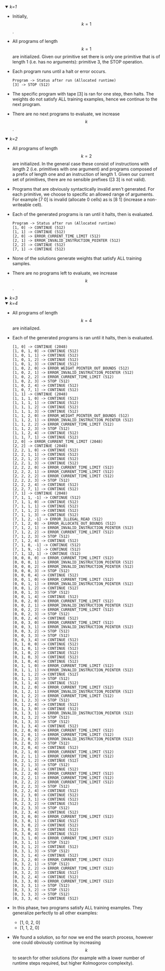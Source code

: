 
<details open="open"><summary><em>k=1</em></summary>
<p>

<ul>
<li markdown="1">

Initially, $$k = 1$$.

</li>
<li markdown="1">

All programs of length $$k = 1$$ are initialized. Given our primitive set there is only one primitive that is of length 1 (i.e. has no arguments): primitive 3, the STOP operation.

</li>
<li markdown="1">Each program runs until a halt or error occurs.

```
Program -> Status after run (Allocated runtime)
[3] -> STOP (512)
```
</li>
<li>The specific program with tape [3] is ran for one step, then halts. The weights do not satisfy ALL training examples, hence we continue to the next program.</li>
<li markdown="1">

There are no next programs to evaluate, we increase $$k$$.

</li>
</ul>

</p>
</details>

<details open="open"><summary><em>k=2</em></summary>
<p>

<ul>
<li markdown="1"> 

All programs of length $$k = 2$$ are initialized. In the general case these consist of instructions with length 2 (i.e. primitives with one argument) and programs composed of a prefix of length one and an instruction of length 1. Given our current set of primitives, there are no sensible prefixes ([3 3] is not valid).
 
</li>
<li>

Programs that are obviously syntactically invalid aren't generated. For each primitive, we choose to specific an allowed range of arguments. For example [7 0] is invalid (allocate 0 cells) as is [8 1] (increase a non-writeable cell).

</li>
<li markdown="1">

Each of the generated programs is ran until it halts, then is evaluated. 

```
Program -> Status after run (Allocated runtime)
[1, 0] -> CONTINUE (512)
[1, 1] -> CONTINUE (512)
[2, 0] -> ERROR_CURRENT_TIME_LIMIT (512)
[2, 1] -> ERROR_INVALID_INSTRUCTION_POINTER (512)
[2, 2] -> CONTINUE (512)
[7, 1] -> CONTINUE (512)
```

</li>
<li>None of the solutions generate weights that satisfy ALL training samples.</li>
<li markdown="1">

There are no programs left to evaluate, we increase $$k$$.

</li>
</ul>

</p>
</details>

<details><summary><em>k=3</em></summary>
<p>

<div markdown="1">

```
Program -> Status after run (Allocated runtime)
[1, 0] -> CONTINUE (1024)
[1, 0, 3] -> STOP (512)
[1, 1] -> CONTINUE (1024)
[1, 1, 3] -> STOP (512)
[2, 0] -> ERROR_CURRENT_TIME_LIMIT (1024)
[2, 2] -> CONTINUE (1024)
[2, 2, 3] -> STOP (512)
[7, 1] -> CONTINUE (1024)
[7, 1, 3] -> STOP (512)
```

</div>

</p>
</details>

<details open="open"><summary><em>k=4</em></summary>
<p>

<ul>
<li markdown="1">

All programs of length $$k = 4$$ are initialized.

</li> 
<li markdown="1">

Each of the generated programs is ran until it halts, then is evaluated. 

```
[1, 0] -> CONTINUE (2048)
[1, 0, 1, 0] -> CONTINUE (512)
[1, 0, 1, 1] -> CONTINUE (512)
[1, 0, 1, 2] -> CONTINUE (512)
[1, 0, 1, 3] -> CONTINUE (512)
[1, 0, 2, 0] -> ERROR_WEIGHT_POINTER_OUT_BOUNDS (512)
[1, 0, 2, 1] -> ERROR_INVALID_INSTRUCTION_POINTER (512)
[1, 0, 2, 2] -> ERROR_CURRENT_TIME_LIMIT (512)
[1, 0, 2, 3] -> STOP (512)
[1, 0, 2, 4] -> CONTINUE (512)
[1, 0, 7, 1] -> CONTINUE (512)
[1, 1] -> CONTINUE (2048)
[1, 1, 1, 0] -> CONTINUE (512)
[1, 1, 1, 1] -> CONTINUE (512)
[1, 1, 1, 2] -> CONTINUE (512)
[1, 1, 1, 3] -> CONTINUE (512)
[1, 1, 2, 0] -> ERROR_WEIGHT_POINTER_OUT_BOUNDS (512)
[1, 1, 2, 1] -> ERROR_INVALID_INSTRUCTION_POINTER (512)
[1, 1, 2, 2] -> ERROR_CURRENT_TIME_LIMIT (512)
[1, 1, 2, 3] -> STOP (512)
[1, 1, 2, 4] -> CONTINUE (512)
[1, 1, 7, 1] -> CONTINUE (512)
[2, 0] -> ERROR_CURRENT_TIME_LIMIT (2048)
[2, 2] -> CONTINUE (2048)
[2, 2, 1, 0] -> CONTINUE (512)
[2, 2, 1, 1] -> CONTINUE (512)
[2, 2, 1, 2] -> CONTINUE (512)
[2, 2, 1, 3] -> CONTINUE (512)
[2, 2, 2, 0] -> ERROR_CURRENT_TIME_LIMIT (512)
[2, 2, 2, 1] -> ERROR_CURRENT_TIME_LIMIT (512)
[2, 2, 2, 2] -> ERROR_CURRENT_TIME_LIMIT (512)
[2, 2, 2, 3] -> STOP (512)
[2, 2, 2, 4] -> CONTINUE (512)
[2, 2, 7, 1] -> CONTINUE (512)
[7, 1] -> CONTINUE (2048)
[7, 1, 1, -1] -> CONTINUE (512)
[7, 1, 1, 0] -> CONTINUE (512)
[7, 1, 1, 1] -> CONTINUE (512)
[7, 1, 1, 2] -> CONTINUE (512)
[7, 1, 1, 3] -> CONTINUE (512)
[7, 1, 2, -1] -> ERROR_ILLEGAL_READ (512)
[7, 1, 2, 0] -> ERROR_ALLOCATE_OUT_BOUNDS (512)
[7, 1, 2, 1] -> ERROR_INVALID_INSTRUCTION_POINTER (512)
[7, 1, 2, 2] -> ERROR_CURRENT_TIME_LIMIT (512)
[7, 1, 2, 3] -> STOP (512)
[7, 1, 2, 4] -> CONTINUE (512)
[7, 1, 8, -1] -> CONTINUE (512)
[7, 1, 9, -1] -> CONTINUE (512)
[7, 1, 12, 1] -> CONTINUE (512)
[0, 0, 0, 0] -> ERROR_CURRENT_TIME_LIMIT (512)
[0, 0, 0, 1] -> ERROR_INVALID_INSTRUCTION_POINTER (512)
[0, 0, 0, 2] -> ERROR_INVALID_INSTRUCTION_POINTER (512)
[0, 0, 0, 3] -> STOP (512)
[0, 0, 0, 4] -> CONTINUE (512)
[0, 0, 1, 0] -> ERROR_CURRENT_TIME_LIMIT (512)
[0, 0, 1, 1] -> ERROR_INVALID_INSTRUCTION_POINTER (512)
[0, 0, 1, 2] -> CONTINUE (512)
[0, 0, 1, 3] -> STOP (512)
[0, 0, 1, 4] -> CONTINUE (512)
[0, 0, 2, 0] -> ERROR_CURRENT_TIME_LIMIT (512)
[0, 0, 2, 1] -> ERROR_INVALID_INSTRUCTION_POINTER (512)
[0, 0, 2, 2] -> ERROR_CURRENT_TIME_LIMIT (512)
[0, 0, 2, 3] -> STOP (512)
[0, 0, 2, 4] -> CONTINUE (512)
[0, 0, 3, 0] -> ERROR_CURRENT_TIME_LIMIT (512)
[0, 0, 3, 1] -> ERROR_INVALID_INSTRUCTION_POINTER (512)
[0, 0, 3, 2] -> STOP (512)
[0, 0, 3, 3] -> STOP (512)
[0, 0, 3, 4] -> CONTINUE (512)
[0, 1, 0, 0] -> CONTINUE (512)
[0, 1, 0, 1] -> CONTINUE (512)
[0, 1, 0, 2] -> CONTINUE (512)
[0, 1, 0, 3] -> CONTINUE (512)
[0, 1, 0, 4] -> CONTINUE (512)
[0, 1, 1, 0] -> ERROR_CURRENT_TIME_LIMIT (512)
[0, 1, 1, 1] -> ERROR_INVALID_INSTRUCTION_POINTER (512)
[0, 1, 1, 2] -> CONTINUE (512)
[0, 1, 1, 3] -> STOP (512)
[0, 1, 1, 4] -> CONTINUE (512)
[0, 1, 2, 0] -> ERROR_CURRENT_TIME_LIMIT (512)
[0, 1, 2, 1] -> ERROR_INVALID_INSTRUCTION_POINTER (512)
[0, 1, 2, 2] -> ERROR_CURRENT_TIME_LIMIT (512)
[0, 1, 2, 3] -> STOP (512)
[0, 1, 2, 4] -> CONTINUE (512)
[0, 1, 3, 0] -> CONTINUE (512)
[0, 1, 3, 1] -> ERROR_INVALID_INSTRUCTION_POINTER (512)
[0, 1, 3, 2] -> STOP (512)
[0, 1, 3, 3] -> STOP (512)
[0, 1, 3, 4] -> CONTINUE (512)
[0, 2, 0, 0] -> ERROR_CURRENT_TIME_LIMIT (512)
[0, 2, 0, 1] -> ERROR_CURRENT_TIME_LIMIT (512)
[0, 2, 0, 2] -> ERROR_INVALID_INSTRUCTION_POINTER (512)
[0, 2, 0, 3] -> STOP (512)
[0, 2, 0, 4] -> CONTINUE (512)
[0, 2, 1, 0] -> ERROR_CURRENT_TIME_LIMIT (512)
[0, 2, 1, 1] -> ERROR_CURRENT_TIME_LIMIT (512)
[0, 2, 1, 2] -> CONTINUE (512)
[0, 2, 1, 3] -> STOP (512)
[0, 2, 1, 4] -> CONTINUE (512)
[0, 2, 2, 0] -> ERROR_CURRENT_TIME_LIMIT (512)
[0, 2, 2, 1] -> ERROR_CURRENT_TIME_LIMIT (512)
[0, 2, 2, 2] -> ERROR_CURRENT_TIME_LIMIT (512)
[0, 2, 2, 3] -> STOP (512)
[0, 2, 2, 4] -> CONTINUE (512)
[0, 2, 3, 0] -> CONTINUE (512)
[0, 2, 3, 1] -> CONTINUE (512)
[0, 2, 3, 2] -> CONTINUE (512)
[0, 2, 3, 3] -> STOP (512)
[0, 2, 3, 4] -> CONTINUE (512)
[0, 3, 0, 0] -> ERROR_CURRENT_TIME_LIMIT (512)
[0, 3, 0, 1] -> CONTINUE (512)
[0, 3, 0, 2] -> CONTINUE (512)
[0, 3, 0, 3] -> CONTINUE (512)
[0, 3, 0, 4] -> CONTINUE (512)
[0, 3, 1, 0] -> ERROR_CURRENT_TIME_LIMIT (512)
[0, 3, 1, 1] -> STOP (512)
[0, 3, 1, 2] -> CONTINUE (512)
[0, 3, 1, 3] -> STOP (512)
[0, 3, 1, 4] -> CONTINUE (512)
[0, 3, 2, 0] -> ERROR_CURRENT_TIME_LIMIT (512)
[0, 3, 2, 1] -> STOP (512)
[0, 3, 2, 2] -> ERROR_CURRENT_TIME_LIMIT (512)
[0, 3, 2, 3] -> CONTINUE (512)
[0, 3, 2, 4] -> CONTINUE (512)
[0, 3, 3, 0] -> ERROR_CURRENT_TIME_LIMIT (512)
[0, 3, 3, 1] -> STOP (512)
[0, 3, 3, 2] -> STOP (512)
[0, 3, 3, 3] -> STOP (512)
[0, 3, 3, 4] -> CONTINUE (512)
```

</li>
<li markdown="1">

In this phase, two programs satisfy ALL training examples. 
 They generalize perfectly to all other examples:
 
 - [1, 0, 2, 0]
 - [1, 1, 2, 0]
 
</li>
<li markdown="1">

We found a solution, so for now we end the search process, however one could obviously continue by increasing $$k$$ to search for other solutions (for example with a lower number of runtime steps required, but higher Kolmogorov complexity).

</li>
</ul>

</p>
</details>
